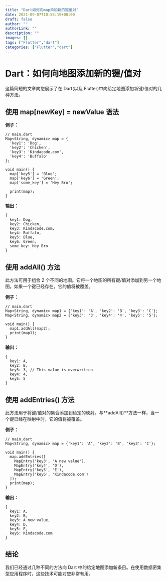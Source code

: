 ```yaml
---
title: "Dart如何向map添加新的键值对"
date: 2021-09-07T10:58:19+08:00
draft: false
author: ""
authorLink: ""
description: ""
images: []
tags: ["Flutter","dart"]
categories: ["Flutter","dart"]
---
```


# Dart：如何向地图添加新的键/值对

这篇简短的文章向您展示了在 Dart(以及 Flutter)中向给定地图添加新键/值对的几种方法。



## 使用 map[newKey] = newValue 语法

**例子：**

```
// main.dart
Map<String, dynamic> map = {
  'key1': 'Dog',
  'key2': 'Chicken',
  'key3': 'Kindacode.com',
  'key4': 'Buffalo'
};

void main() {
  map['key5'] = 'Blue';
  map['key6'] = 'Green';
  map['some_key'] = 'Hey Bro';

  print(map);
}
```

**输出：**

```
{
  key1: Dog, 
  key2: Chicken, 
  key3: Kindacode.com, 
  key4: Buffalo, 
  key5: Blue, 
  key6: Green, 
  some_key: Hey Bro
}
```

## 使用 addAll() 方法

此方法可用于组合 2 个不同的地图。它将一个地图的所有键/值对添加到另一个地图。如果一个键已经存在，它的值将被覆盖。

**例子：**

```
// main.dart
Map<String, dynamic> map1 = {'key1': 'A', 'key2': 'B', 'key3': 'C'};
Map<String, dynamic> map2 = {'key3': '3', 'key4': '4', 'key5': '5'};

void main() {
  map1.addAll(map2);
  print(map1);
}
```

**输出：**

```
{
  key1: A, 
  key2: B, 
  key3: 3, // This value is overwritten
  key4: 4, 
  key5: 5
}
```

## 使用 addEntries() 方法

此方法用于将键/值对的集合添加到给定的映射。与**addAll()**方法一样，当一个键已经在映射中时，它的值将被覆盖。

**例子：**

```
// main.dart
Map<String, dynamic> map = {'key1': 'A', 'key2': 'B', 'key3': 'C'};

void main() {
  map.addEntries([
    MapEntry('key3', 'A new value'),
    MapEntry('key4', 'D'),
    MapEntry('key5', 'E'),
    MapEntry('key6', 'Kindacode.com')
  ]);
  print(map);
}
```

  

**输出：**

```
{
  key1: A, 
  key2: B, 
  key3: A new value, 
  key4: D, 
  key5: E, 
  key6: Kindacode.com
}
```

## 结论

我们已经通过几种不同的方法向 Dart 中的给定地图添加新条目。在使用数据密集型应用程序时，这些技术可能对您非常有用。

